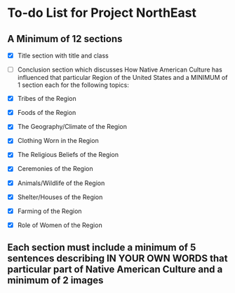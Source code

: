 # To-do List for Project NorthEast
## A Minimum of 12 sections
- [x] Title section with title and class
- [ ] Conclusion section which discusses How Native American Culture has influenced that particular Region of the United States and a MINIMUM of 1 section each for the following topics:

- [x] Tribes of the Region
- [x] Foods of the Region
- [x] The Geography/Climate of the Region
- [x] Clothing Worn in the Region
- [x] The Religious Beliefs of the Region
- [x] Ceremonies of the Region
- [x] Animals/Wildlife of the Region
- [x] Shelter/Houses of the Region
- [x] Farming of the Region
- [x] Role of Women of the Region

## Each section must include a minimum of 5 sentences describing  IN YOUR OWN WORDS that particular part of Native American Culture and a minimum of 2 images